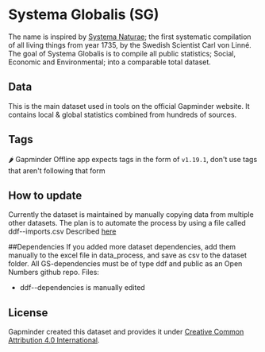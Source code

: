 # Systema Globalis (SG)
The name is inspired by [Systema Naturae](https://en.wikipedia.org/wiki/Systema_Naturae); the first systematic compilation of all living things from year 1735, by the Swedish Scientist Carl von Linné. The goal of Systema Globalis is to compile all public statistics; Social, Economic and Environmental; into a comparable total dataset.

## Data
This is the main dataset used in tools on the official Gapminder website. It contains local &amp; global statistics combined from hundreds of sources.

## Tags
🌶 Gapminder Offline app expects tags in the form of `v1.19.1`, don't use tags that aren't following that form  

## How to update
Currently the dataset is maintained by manually copying data from multiple other datasets.
The plan is to automate the process by using a file called ddf--imports.csv
Described [here](https://github.com/open-numbers/Data-Description-Format-DDF/wiki/File:-ddf-imports)

##Dependencies
If you added more dataset dependencies, add them manually to the excel file in data_process, and save as csv to the dataset folder. All GS-dependencies must be of type ddf and public as an Open Numbers github repo.
Files:
* ddf--dependencies is manually edited

## License
Gapminder created this dataset and provides it under [Creative Common Attribution 4.0 International][CC].

[CC]: https://creativecommons.org/licenses/by/4.0/
